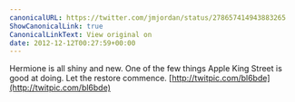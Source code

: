 ```yaml
---
canonicalURL: https://twitter.com/jmjordan/status/278657414943883265
ShowCanonicalLink: true
CanonicalLinkText: View original on
date: 2012-12-12T00:27:59+00:00
---
```

Hermione is all shiny and new. One of the few things Apple King Street is good at doing. Let the restore commence. [http://twitpic.com/bl6bde](http://twitpic.com/bl6bde)
